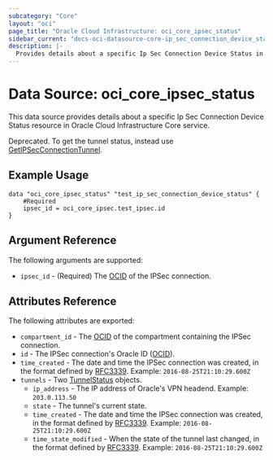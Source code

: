 ```yaml
---
subcategory: "Core"
layout: "oci"
page_title: "Oracle Cloud Infrastructure: oci_core_ipsec_status"
sidebar_current: "docs-oci-datasource-core-ip_sec_connection_device_status"
description: |-
  Provides details about a specific Ip Sec Connection Device Status in Oracle Cloud Infrastructure Core service
---
```


# Data Source: oci_core_ipsec_status
This data source provides details about a specific Ip Sec Connection Device Status resource in Oracle Cloud Infrastructure Core service.

Deprecated. To get the tunnel status, instead use
[GetIPSecConnectionTunnel](https://docs.cloud.oracle.com/iaas/api/#/en/iaas/latest/IPSecConnectionTunnel/GetIPSecConnectionTunnel).


## Example Usage

```hcl
data "oci_core_ipsec_status" "test_ip_sec_connection_device_status" {
	#Required
	ipsec_id = oci_core_ipsec.test_ipsec.id
}
```

## Argument Reference

The following arguments are supported:

* `ipsec_id` - (Required) The [OCID](https://docs.cloud.oracle.com/iaas/Content/General/Concepts/identifiers.htm) of the IPSec connection.


## Attributes Reference

The following attributes are exported:

* `compartment_id` - The [OCID](https://docs.cloud.oracle.com/iaas/Content/General/Concepts/identifiers.htm) of the compartment containing the IPSec connection.
* `id` - The IPSec connection's Oracle ID ([OCID](https://docs.cloud.oracle.com/iaas/Content/General/Concepts/identifiers.htm)).
* `time_created` - The date and time the IPSec connection was created, in the format defined by [RFC3339](https://tools.ietf.org/html/rfc3339).  Example: `2016-08-25T21:10:29.600Z` 
* `tunnels` - Two [TunnelStatus](https://docs.cloud.oracle.com/iaas/api/#/en/iaas/latest/TunnelStatus/) objects.
	* `ip_address` - The IP address of Oracle's VPN headend.  Example: `203.0.113.50` 
	* `state` - The tunnel's current state.
	* `time_created` - The date and time the IPSec connection was created, in the format defined by [RFC3339](https://tools.ietf.org/html/rfc3339).  Example: `2016-08-25T21:10:29.600Z` 
	* `time_state_modified` - When the state of the tunnel last changed, in the format defined by [RFC3339](https://tools.ietf.org/html/rfc3339).  Example: `2016-08-25T21:10:29.600Z` 

